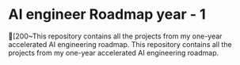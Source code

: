  # AI engineer Roadmap year - 1
[200~This repository contains all the projects from my one-year accelerated AI engineering roadmap.
This repository contains all the projects from my one-year accelerated AI engineering roadmap.
